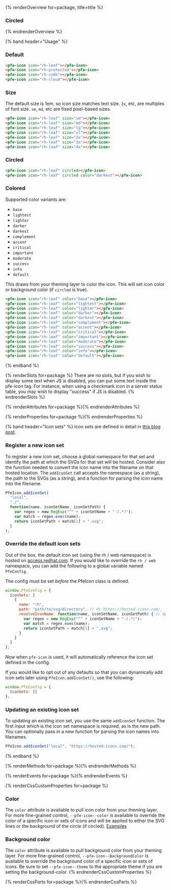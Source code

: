 <style>
  main.basic pfe-icon[circled] {
    margin-right: 8px;
    margin-bottom: 8px;
  }
</style>

{% renderOverview for=package, title=title %}
  <pfe-icon icon="rh-leaf" size="4x"></pfe-icon>
  <pfe-icon icon="rh-protected" size="4x" color="complement"></pfe-icon>
  <pfe-icon icon="rh-code" size="4x" color="accent"></pfe-icon>
  <pfe-icon icon="rh-cloud" size="4x" color="darkest"></pfe-icon>

  ### Circled
  <pfe-icon icon="rh-sports-play" size="4x" circled></pfe-icon>
  <pfe-icon icon="rh-fast-jet" size="4x" circled color="complement"></pfe-icon>
  <pfe-icon icon="rh-shopping-cart" size="4x" circled color="accent"></pfe-icon>
  <pfe-icon icon="rh-server-stack" size="4x" circled color="darkest"></pfe-icon>
{% endrenderOverview %}

{% band header="Usage" %}
  ### Default
  <pfe-icon icon="rh-leaf"></pfe-icon>
  <pfe-icon icon="rh-protected"></pfe-icon>
  <pfe-icon icon="rh-code"></pfe-icon>
  <pfe-icon icon="rh-cloud"></pfe-icon>
  ```html
  <pfe-icon icon="rh-leaf"></pfe-icon>
  <pfe-icon icon="rh-protected"></pfe-icon>
  <pfe-icon icon="rh-code"></pfe-icon>
  <pfe-icon icon="rh-cloud"></pfe-icon>
  ```

  ### Size
  The default size is 1em, so icon size matches text size.  `2x`, etc, are multiples of font size.  `sm`, `md`, etc are fixed pixel-based sizes.

  <pfe-icon icon="rh-leaf" size="sm"></pfe-icon>
  <pfe-icon icon="rh-leaf" size="md"></pfe-icon>
  <pfe-icon icon="rh-leaf" size="lg"></pfe-icon>
  <pfe-icon icon="rh-leaf" size="xl"></pfe-icon>
  <pfe-icon icon="rh-leaf" size="2x"></pfe-icon>
  <pfe-icon icon="rh-leaf" size="3x"></pfe-icon>
  <pfe-icon icon="rh-leaf" size="4x"></pfe-icon>

  ```html
  <pfe-icon icon="rh-leaf" size="sm"></pfe-icon>
  <pfe-icon icon="rh-leaf" size="md"></pfe-icon>
  <pfe-icon icon="rh-leaf" size="lg"></pfe-icon>
  <pfe-icon icon="rh-leaf" size="xl"></pfe-icon>
  <pfe-icon icon="rh-leaf" size="2x"></pfe-icon>
  <pfe-icon icon="rh-leaf" size="3x"></pfe-icon>
  <pfe-icon icon="rh-leaf" size="4x"></pfe-icon>
  ```

  ### Circled
  <pfe-icon icon="rh-leaf" circled></pfe-icon>
  <pfe-icon icon="rh-leaf" circled color="darkest"></pfe-icon>

  ```html
  <pfe-icon icon="rh-leaf" circled></pfe-icon>
  <pfe-icon icon="rh-leaf" circled color="darkest"></pfe-icon>
  ```

  ### Colored
  Supported color variants are:
  - `base`
  - `lightest`
  - `lighter`
  - `darker`
  - `darkest`
  - `complement`
  - `accent`
  - `critical`
  - `important`
  - `moderate`
  - `success`
  - `info`
  - `default`

  This draws from your theming layer to color the icon.  This will set icon color or background color (if `circled` is true).

  <pfe-icon icon="rh-leaf" color="base"></pfe-icon>
  <pfe-icon icon="rh-leaf" color="lightest"></pfe-icon>
  <pfe-icon icon="rh-leaf" color="lighter"></pfe-icon>
  <pfe-icon icon="rh-leaf" color="darker"></pfe-icon>
  <pfe-icon icon="rh-leaf" color="darkest"></pfe-icon>
  <pfe-icon icon="rh-leaf" color="complement"></pfe-icon>
  <pfe-icon icon="rh-leaf" color="accent"></pfe-icon>
  <pfe-icon icon="rh-leaf" color="critical"></pfe-icon>
  <pfe-icon icon="rh-leaf" color="important"></pfe-icon>
  <pfe-icon icon="rh-leaf" color="moderate"></pfe-icon>
  <pfe-icon icon="rh-leaf" color="success"></pfe-icon>
  <pfe-icon icon="rh-leaf" color="info"></pfe-icon>
  <pfe-icon icon="rh-leaf" color="default"></pfe-icon>

  ```html
  <pfe-icon icon="rh-leaf" color="base"></pfe-icon>
  <pfe-icon icon="rh-leaf" color="lightest"></pfe-icon>
  <pfe-icon icon="rh-leaf" color="lighter"></pfe-icon>
  <pfe-icon icon="rh-leaf" color="darker"></pfe-icon>
  <pfe-icon icon="rh-leaf" color="darkest"></pfe-icon>
  <pfe-icon icon="rh-leaf" color="complement"></pfe-icon>
  <pfe-icon icon="rh-leaf" color="accent"></pfe-icon>
  <pfe-icon icon="rh-leaf" color="critical"></pfe-icon>
  <pfe-icon icon="rh-leaf" color="important"></pfe-icon>
  <pfe-icon icon="rh-leaf" color="moderate"></pfe-icon>
  <pfe-icon icon="rh-leaf" color="success"></pfe-icon>
  <pfe-icon icon="rh-leaf" color="info"></pfe-icon>
  <pfe-icon icon="rh-leaf" color="default"></pfe-icon>
  ```
{% endband %}

{% renderSlots for=package %}
There are no slots, but if you wish to display some text when JS is disabled,
you can put some text inside the pfe-icon tag. For instance, when using a
checkmark icon in a server status table, you may wish to display "success"
if JS is disabled.
{% endrenderSlots %}

{% renderAttributes for=package %}{% endrenderAttributes %}

{% renderProperties for=package %}{% endrenderProperties %}

{% band header="Icon sets" %}
  Icon sets are defined in detail in [this blog post](https://clayto.com/2019/07/web-component-icons/index.html#icon-sets).

  ### Register a new icon set

  To register a new icon set, choose a global namespace for that set and identify the path at which the SVGs for that set will be hosted.  Consider also the function needed to convert the icon name into the filename on that hosted location.  The `addIconSet` call accepts the namespace (as a string), the path to the SVGs (as a string), and a function for parsing the icon name into the filename.

  ```javascript
  PfeIcon.addIconSet(
    "local",
    "./",
    function(name, iconSetName, iconSetPath) {
      var regex = new RegExp("^" + iconSetName + "-(.*)");
      var match = regex.exec(name);
      return iconSetPath + match[1] + ".svg";
    }
  );
  ```

  ### Override the default icon sets

  Out of the box, the default icon set (using the rh / web namespace) is hosted on [access.redhat.com](https://access.redhat.com). If you would like to override the `rh / web` namespace, you can add the following to a global variable named `PfeConfig`.

  The config must be set _before_ the PfeIcon class is defined.

  ```javascript
  window.PfeConfig = {
    IconSets: [
      {
        name: "rh",
        path: "path/to/svg/directory", // Or https://hosted-icons.com/,
        resolveIconName: function(name, iconSetName, iconSetPath) { // Optional function to resolve icon paths.
          var regex = new RegExp("^" + iconSetName + "-(.*)");
          var match = regex.exec(name);
          return iconSetPath + match[1] + ".svg";
        }
      }
    ]
  };
  ```

  Now when `pfe-icon` is used, it will automatically reference the icon set defined in the config.

  If you would like to opt out of any defaults so that you can dynamically add icon sets later using `PfeIcon.addIconSet()`, use the following:

  ```javascript
  window.PfeConfig = {
    IconSets: []
  };
  ```

  ### Updating an existing icon set

  To updating an existing icon set, you use the same `addIconSet` function.  The first input which is the icon set namespace is required, as is the new path.  You can optionally pass in a new function for parsing the icon names into filenames.

  ```javascript
  PfeIcon.addIconSet("local", "https://hosted-icons.com/");
  ```
{% endband %}

{% renderMethods for=package %}{% endrenderMethods %}

{% renderEvents for=package %}{% endrenderEvents %}

{% renderCssCustomProperties for=package %}
  ### Color
  The `color` attribute is available to pull icon color from your theming layer.
  For more fine-grained control, `--pfe-icon--color` is available to override the
  color of a specific icon or sets of icons and will be applied to either the SVG
  lines or the background of the circle (if circled).
  [Examples](https://clayto.com/2019/07/web-component-icons/index.html#setting-icon-colors)

  ### Background color
  The `color` attribute is available to pull background color from your theming layer.
  For more fine-grained control, `--pfe-icon--BackgroundColor` is available to override
  the background color of a specific icon or sets of icons.
  Be sure to set `--pfe-icon--theme` to the appropriate theme if you are setting the background-color.
{% endrenderCssCustomProperties %}

{% renderCssParts for=package %}{% endrenderCssParts %}
